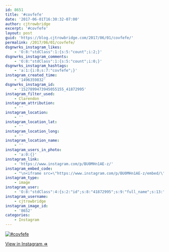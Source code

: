 ```yaml
---
id: 8651
title: '#covfefe'
date: '2017-06-01T16:30:32-07:00'
author: cjtrowbridge
excerpt: '#covfefe'
layout: post
guid: 'https://blog.cjtrowbridge.com/2017/06/01/covfefe/'
permalink: /2017/06/01/covfefe/
dsgnwrks_instagram_likes:
    - 'O:8:"stdClass":1:{s:5:"count";i:2;}'
dsgnwrks_instagram_comments:
    - 'O:8:"stdClass":1:{s:5:"count";i:0;}'
dsgnwrks_instagram_hashtags:
    - 'a:1:{i:0;s:7:"covfefe";}'
instagram_created_time:
    - '1496359832'
dsgnwrks_instagram_id:
    - '1527899473945055155_41872995'
instagram_filter_used:
    - Clarendon
instagram_attribution:
    - ''
instagram_location:
    - ''
instagram_location_lat:
    - ''
instagram_location_long:
    - ''
instagram_location_name:
    - ''
instagram_users_in_photo:
    - 'a:0:{}'
instagram_link:
    - 'https://www.instagram.com/p/BU0MHn1AE-z/'
instagram_embed_code:
    - "\n<iframe src=\"https://www.instagram.com/p/BU0MHn1AE-z/embed/\" width=\"612\" height=\"710\" frameborder=\"0\" scrolling=\"no\" allowtransparency=\"true\" class=\"insta-image-embed\"></iframe>\n"
instagram_type:
    - image
instagram_user:
    - 'O:8:"stdClass":4:{s:2:"id";s:8:"41872995";s:9:"full_name";s:13:"CJ Trowbridge";s:15:"profile_picture";s:96:"https://scontent.cdninstagram.com/t51.2885-19/s150x150/13724650_1188772791164794_142557231_a.jpg";s:8:"username";s:12:"cjtrowbridge";}'
instagram_username:
    - cjtrowbridge
instagram_image_id:
    - '8652'
categories:
    - Instagram
---
```


[![#covfefe](https://blog.cjtrowbridge.com/wp-content/uploads/2017/06/1496359832-1-1.jpg)](https://www.instagram.com/p/BU0MHn1AE-z/)

[View in Instagram ⇒](https://www.instagram.com/p/BU0MHn1AE-z/)